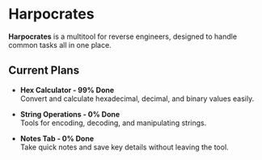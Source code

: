 # Harpocrates

**Harpocrates** is a multitool for reverse engineers, designed to handle common tasks all in one place. 

## Current Plans

- **Hex Calculator - 99% Done** <br>
  Convert and calculate hexadecimal, decimal, and binary values easily.

- **String Operations - 0% Done** <br>
  Tools for encoding, decoding, and manipulating strings.

- **Notes Tab - 0% Done** <br>
  Take quick notes and save key details without leaving the tool. 
